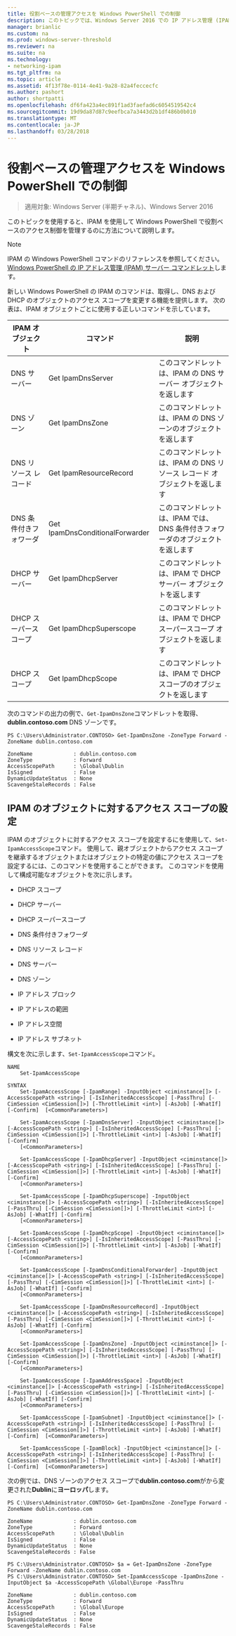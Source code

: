 ```yaml
---
title: 役割ベースの管理アクセスを Windows PowerShell での制御
description: このトピックでは、Windows Server 2016 での IP アドレス管理 (IPAM) の管理ガイドの一部です。
manager: brianlic
ms.custom: na
ms.prod: windows-server-threshold
ms.reviewer: na
ms.suite: na
ms.technology:
- networking-ipam
ms.tgt_pltfrm: na
ms.topic: article
ms.assetid: 4f13f78e-0114-4e41-9a28-82a4feccecfc
ms.author: pashort
author: shortpatti
ms.openlocfilehash: df6fa423a4ec891f1ad3faefad6c6054519542c4
ms.sourcegitcommit: 19d9da87d87c9eefbca7a3443d2b1df486b0b010
ms.translationtype: MT
ms.contentlocale: ja-JP
ms.lasthandoff: 03/28/2018
---
```

# <a name="manage-role-based-access-control-with-windows-powershell"></a>役割ベースの管理アクセスを Windows PowerShell での制御

>適用対象: Windows Server (半期チャネル)、Windows Server 2016

このトピックを使用すると、IPAM を使用して Windows PowerShell で役割ベースのアクセス制御を管理するのに方法について説明します。  
  
>[!NOTE]
>IPAM の Windows PowerShell コマンドのリファレンスを参照してください。 [Windows PowerShell の IP アドレス管理 (IPAM) サーバー コマンドレット](https://technet.microsoft.com/library/jj553807.aspx)します。  
  
新しい Windows PowerShell の IPAM のコマンドは、取得し、DNS および DHCP のオブジェクトのアクセス スコープを変更する機能を提供します。 次の表は、IPAM オブジェクトごとに使用する正しいコマンドを示しています。  
  
|IPAM オブジェクト|コマンド|説明|  
|---------------|-----------|---------------|  
|DNS サーバー|Get IpamDnsServer|このコマンドレットは、IPAM の DNS サーバー オブジェクトを返します|  
|DNS ゾーン|Get IpamDnsZone|このコマンドレットは、IPAM の DNS ゾーンのオブジェクトを返します|  
|DNS リソース レコード|Get IpamResourceRecord|このコマンドレットは、IPAM の DNS リソース レコード オブジェクトを返します|  
|DNS 条件付きフォワーダ|Get IpamDnsConditionalForwarder|このコマンドレットは、IPAM では、DNS 条件付きフォワーダのオブジェクトを返します|  
|DHCP サーバー|Get IpamDhcpServer|このコマンドレットは、IPAM で DHCP サーバー オブジェクトを返します|  
|DHCP スーパースコープ|Get IpamDhcpSuperscope|このコマンドレットは、IPAM で DHCP スーパースコープ オブジェクトを返します|  
|DHCP スコープ|Get IpamDhcpScope|このコマンドレットは、IPAM で DHCP スコープのオブジェクトを返します|  
  
次のコマンドの出力の例で、`Get-IpamDnsZone`コマンドレットを取得、 **dublin.contoso.com** DNS ゾーンです。  
  
```  
PS C:\Users\Administrator.CONTOSO> Get-IpamDnsZone -ZoneType Forward -ZoneName dublin.contoso.com  
  
ZoneName             : dublin.contoso.com  
ZoneType             : Forward  
AccessScopePath      : \Global\Dublin  
IsSigned             : False  
DynamicUpdateStatus  : None  
ScavengeStaleRecords : False  
```  
  
## <a name="setting-access-scopes-on-ipam-objects"></a>IPAM のオブジェクトに対するアクセス スコープの設定  
IPAM のオブジェクトに対するアクセス スコープを設定するにを使用して、`Set-IpamAccessScope`コマンド。 使用して、親オブジェクトからアクセス スコープを継承するオブジェクトまたはオブジェクトの特定の値にアクセス スコープを設定するには、このコマンドを使用することができます。 このコマンドを使用して構成可能なオブジェクトを次に示します。  
  
-   DHCP スコープ  
  
-   DHCP サーバー  
  
-   DHCP スーパースコープ  
  
-   DNS 条件付きフォワーダ  
  
-   DNS リソース レコード  
  
-   DNS サーバー  
  
-   DNS ゾーン  
  
-   IP アドレス ブロック  
  
-   IP アドレスの範囲  
  
-   IP アドレス空間  
  
-   IP アドレス サブネット  
  
構文を次に示します、`Set-IpamAccessScope`コマンド。  
  
```  
NAME  
    Set-IpamAccessScope  
  
SYNTAX  
    Set-IpamAccessScope [-IpamRange] -InputObject <ciminstance[]> [-AccessScopePath <string>] [-IsInheritedAccessScope] [-PassThru] [-CimSession <CimSession[]>] [-ThrottleLimit <int>] [-AsJob] [-WhatIf] [-Confirm]  [<CommonParameters>]  
  
    Set-IpamAccessScope [-IpamDnsServer] -InputObject <ciminstance[]> [-AccessScopePath <string>] [-IsInheritedAccessScope] [-PassThru] [-CimSession <CimSession[]>] [-ThrottleLimit <int>] [-AsJob] [-WhatIf] [-Confirm]  
    [<CommonParameters>]  
  
    Set-IpamAccessScope [-IpamDhcpServer] -InputObject <ciminstance[]> [-AccessScopePath <string>] [-IsInheritedAccessScope] [-PassThru] [-CimSession <CimSession[]>] [-ThrottleLimit <int>] [-AsJob] [-WhatIf] [-Confirm]  
    [<CommonParameters>]  
  
    Set-IpamAccessScope [-IpamDhcpSuperscope] -InputObject <ciminstance[]> [-AccessScopePath <string>] [-IsInheritedAccessScope] [-PassThru] [-CimSession <CimSession[]>] [-ThrottleLimit <int>] [-AsJob] [-WhatIf] [-Confirm]  
    [<CommonParameters>]  
  
    Set-IpamAccessScope [-IpamDhcpScope] -InputObject <ciminstance[]> [-AccessScopePath <string>] [-IsInheritedAccessScope] [-PassThru] [-CimSession <CimSession[]>] [-ThrottleLimit <int>] [-AsJob] [-WhatIf] [-Confirm]  
    [<CommonParameters>]  
  
    Set-IpamAccessScope [-IpamDnsConditionalForwarder] -InputObject <ciminstance[]> [-AccessScopePath <string>] [-IsInheritedAccessScope] [-PassThru] [-CimSession <CimSession[]>] [-ThrottleLimit <int>] [-AsJob] [-WhatIf] [-Confirm]  
    [<CommonParameters>]  
  
    Set-IpamAccessScope [-IpamDnsResourceRecord] -InputObject <ciminstance[]> [-AccessScopePath <string>] [-IsInheritedAccessScope] [-PassThru] [-CimSession <CimSession[]>] [-ThrottleLimit <int>] [-AsJob] [-WhatIf] [-Confirm]  
    [<CommonParameters>]  
  
    Set-IpamAccessScope [-IpamDnsZone] -InputObject <ciminstance[]> [-AccessScopePath <string>] [-IsInheritedAccessScope] [-PassThru] [-CimSession <CimSession[]>] [-ThrottleLimit <int>] [-AsJob] [-WhatIf] [-Confirm]  
    [<CommonParameters>]  
  
    Set-IpamAccessScope [-IpamAddressSpace] -InputObject <ciminstance[]> [-AccessScopePath <string>] [-IsInheritedAccessScope] [-PassThru] [-CimSession <CimSession[]>] [-ThrottleLimit <int>] [-AsJob] [-WhatIf] [-Confirm]  
    [<CommonParameters>]  
  
    Set-IpamAccessScope [-IpamSubnet] -InputObject <ciminstance[]> [-AccessScopePath <string>] [-IsInheritedAccessScope] [-PassThru] [-CimSession <CimSession[]>] [-ThrottleLimit <int>] [-AsJob] [-WhatIf] [-Confirm]  [<CommonParameters>]  
  
    Set-IpamAccessScope [-IpamBlock] -InputObject <ciminstance[]> [-AccessScopePath <string>] [-IsInheritedAccessScope] [-PassThru] [-CimSession <CimSession[]>] [-ThrottleLimit <int>] [-AsJob] [-WhatIf] [-Confirm]  [<CommonParameters>]  
```  
  
次の例では、DNS ゾーンのアクセス スコープで**dublin.contoso.com**がから変更された**Dublin**に**ヨーロッパ**します。  
  
```  
PS C:\Users\Administrator.CONTOSO> Get-IpamDnsZone -ZoneType Forward -ZoneName dublin.contoso.com  
  
ZoneName             : dublin.contoso.com  
ZoneType             : Forward  
AccessScopePath      : \Global\Dublin  
IsSigned             : False  
DynamicUpdateStatus  : None  
ScavengeStaleRecords : False  
  
PS C:\Users\Administrator.CONTOSO> $a = Get-IpamDnsZone -ZoneType Forward -ZoneName dublin.contoso.com  
PS C:\Users\Administrator.CONTOSO> Set-IpamAccessScope -IpamDnsZone -InputObject $a -AccessScopePath \Global\Europe -PassThru  
  
ZoneName             : dublin.contoso.com  
ZoneType             : Forward  
AccessScopePath      : \Global\Europe  
IsSigned             : False  
DynamicUpdateStatus  : None  
ScavengeStaleRecords : False  
```  
  


